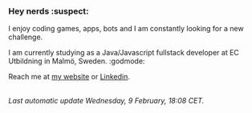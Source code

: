 <h3>Hey nerds :suspect:</h3>
<p>
    I enjoy coding games, apps, bots and I am constantly looking for a new challenge.
    
I am currently studying as a Java&#x2F;Javascript fullstack developer at EC Utbildning in Malmö, Sweden. :godmode:
    
Reach me at [my website](http:&#x2F;&#x2F;www.pilzhere.net&#x2F;) or [Linkedin](https:&#x2F;&#x2F;www.linkedin.com&#x2F;in&#x2F;christianpilzhere&#x2F;).
</p>
<br/>
<em>Last automatic update Wednesday, 9 February, 18:08 CET.</em>
